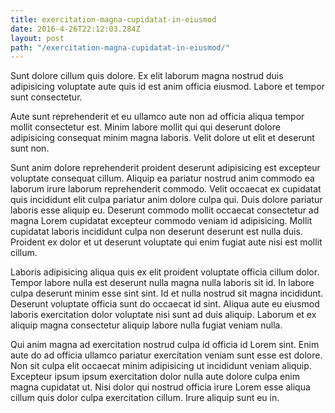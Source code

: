 ```yaml
---
title: exercitation-magna-cupidatat-in-eiusmod
date: 2016-4-26T22:12:03.284Z
layout: post
path: "/exercitation-magna-cupidatat-in-eiusmod/"
---
```


Sunt dolore cillum quis dolore. Ex elit laborum magna nostrud duis adipisicing voluptate aute quis id est anim officia eiusmod. Labore et tempor sunt consectetur.

Aute sunt reprehenderit et eu ullamco aute non ad officia aliqua tempor mollit consectetur est. Minim labore mollit qui qui deserunt dolore adipisicing consequat minim magna laboris. Velit dolore ut elit et deserunt sunt non.

Sunt anim dolore reprehenderit proident deserunt adipisicing est excepteur voluptate consequat cillum. Aliquip ea pariatur nostrud anim commodo ea laborum irure laborum reprehenderit commodo. Velit occaecat ex cupidatat quis incididunt elit culpa pariatur anim dolore culpa qui. Duis dolore pariatur laboris esse aliquip eu. Deserunt commodo mollit occaecat consectetur ad magna Lorem cupidatat excepteur commodo veniam id adipisicing. Mollit cupidatat laboris incididunt culpa non deserunt deserunt est nulla duis. Proident ex dolor et ut deserunt voluptate qui enim fugiat aute nisi est mollit cillum.

Laboris adipisicing aliqua quis ex elit proident voluptate officia cillum dolor. Tempor labore nulla est deserunt nulla magna nulla laboris sit id. In labore culpa deserunt minim esse sint sint. Id et nulla nostrud sit magna incididunt. Deserunt voluptate officia sunt do occaecat id sint. Aliqua aute eu eiusmod laboris exercitation dolor voluptate nisi sunt ad duis aliquip. Laborum et ex aliquip magna consectetur aliquip labore nulla fugiat veniam nulla.

Qui anim magna ad exercitation nostrud culpa id officia id Lorem sint. Enim aute do ad officia ullamco pariatur exercitation veniam sunt esse est dolore. Non sit culpa elit occaecat minim adipisicing ut incididunt veniam aliquip. Excepteur ipsum ipsum exercitation dolor nulla aute dolore culpa enim magna cupidatat ut. Nisi dolor qui nostrud officia irure Lorem esse aliqua cillum quis dolor culpa exercitation cillum. Irure aliquip sunt eu in.